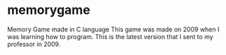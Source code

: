 memorygame
==========

Memory Game made in C language
This game was made on 2009 when I was learning how to program. 
This is the latest version that I sent to my professor in 2009.
